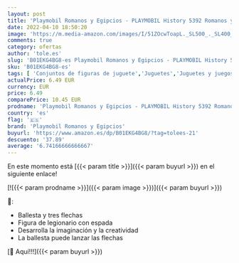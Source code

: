 ```yaml
---
layout: post
title: 'Playmobil Romanos y Egipcios - PLAYMOBIL History 5392 Romanos y Egipcios  A partir de 6 años'
date: 2022-04-10 18:50:20
image: 'https://m.media-amazon.com/images/I/51ZOcwToapL._SL500_._SL400_.jpg'
comments: true
category: ofertas
author: 'tole.es'
slug: 'B01EKG4BG8-es Playmobil Romanos y Egipcios - PLAYMOBIL History 5392...'
sku: 'B01EKG4BG8-es'
tags: [ 'Conjuntos de figuras de juguete','Juguetes','Juguetes y juegos','Muñecos y figuras','playmobil','playmobil romanos y egipcios', ]
actualPrice: 6.49 EUR
currency: EUR
price: 6.49
comparePrice: 10.45 EUR
prodname: 'Playmobil Romanos y Egipcios - PLAYMOBIL History 5392 Romanos y Egipcios  A partir de 6 años'
country: 'es'
flag: '🇪🇸'
brand: 'Playmobil Romanos y Egipcios'
buyurl: 'https://www.amazon.es/dp/B01EKG4BG8/?tag=tolees-21'
descuento: '37.89'
average: '6.74166666666667'
---
```


En este momento está [{{< param title >}}]({{< param buyurl >}}) en el siguiente enlace!

[![{{< param prodname >}}]({{< param image >}})]({{< param buyurl >}})

🔎:

- Ballesta y tres flechas
- Figura de legionario con espada
- Desarrolla la imaginación y la creatividad
- La ballesta puede lanzar las flechas

[🛒 Aquí!!!]({{< param buyurl >}})
